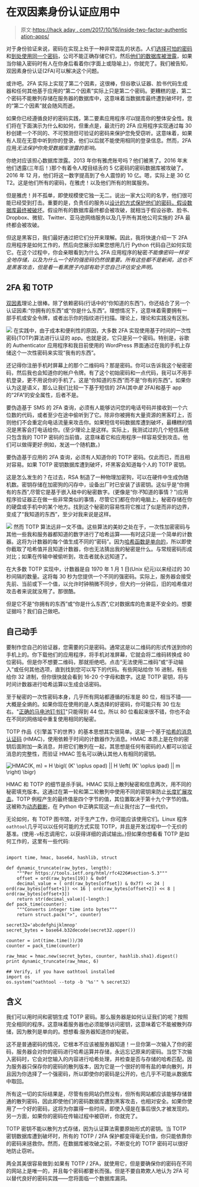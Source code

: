 # 在双因素身份认证应用中

> 原文:[https://hack aday . com/2017/10/16/inside-two-factor-authentic ation-apps/](https://hackaday.com/2017/10/16/inside-two-factor-authentication-apps/)

对于身份验证来说，密码在实现上处于一种非常混乱的状态。人们[选择可怕的密码](http://www.whatsmypass.com/the-top-500-worst-passwords-of-all-time)和[到处使用同一个密码](https://www.troyhunt.com/what-do-sony-and-yahoo-have-in-common/)，公司不能正确存储它们，然后[他们的数据库被泄露](https://haveibeenpwned.com/PwnedWebsites)，如果当你输入密码时有人在你身后看着你(字面上或隐喻上)，你就完了。我们被告知，双因素身份认证(2FA)可以解决这个问题。

或许吧。2FA 实际上实现了第二个因素，这很棒，但谷歌认证器、脸书代码生成器和任何其他基于应用的“第二个因素”实际上只是第二个密码。更糟糕的是，第二个密码不能散列存储在服务器的数据库中，这意味着当数据库最终遭到破坏时，您的“第二个因素”就会随风而逝。

如果你已经遵循良好的密码实践，第二要素应用程序*可以*提高你的整体安全性。我们将在下面演示为什么和如何，但重点是，最流行的 2FA 应用程序实现通过每 30 秒创建一个不同的、不可预测但可验证的密码来保护您免受窃听。这意味着，如果有人现在无意中听到你的登录，他们以后就不能使用相同的登录信息。然而，2FA 应用*无法保护你免受数据库泄露的影响。*

你绝对应该担心数据库泄露。2013 年你有雅虎账号吗？他们被黑了。2016 年末他们透露(三年后！)那个有着令人瞠目结舌的 5 亿密码的密码数据库被攻破了。2016 年 12 月，他们将这一数字提高到了令人震惊的 10 亿。嗯，实际上是 30 亿 T2。这是他们所有的密码，在雅虎！以及他们所有的附属服务。

但是雅虎！并不孤单，即使规模使它独一无二。说出一家大公司的名字，他们很可能已经受到打击。重要的是，负责任的服务以[设计的方式保护他们的密码，假设数据库最终被破坏](https://www.owasp.org/index.php/Password_Storage_Cheat_Sheet)。假设所有的数据库最终都会被攻破，就相当于假设谷歌、脸书、Dropbox、微软、Twitter、亚马逊网络服务以及几乎所有其他公司实施的 2FA 最终都会被攻破。

但这是黑客日，我们最好通过把它们分开来理解。因此，我将快速介绍一下 2FA 应用程序是如何工作的，然后向您展示如果您想用几行 Python 代码自己如何实现它。在这个过程中，你会亲眼看到为什么 2FA 应用程序的秘密*不能像密码一样安全地存储，以及为什么一个好的强密码仍然很重要。所有这些都不是新闻，这也不是黑客攻击，但是看一看黑匣子内部有助于您自己评估安全声明。*

## 2FA 和 TOTP

[双因素](https://twofactorauth.org/)理论上很棒。除了依赖密码(行话中的“你知道的东西”)，你还结合了另一个认证因素:“你拥有的东西”或“你是什么东西”。理想情况下，这意味着需要拥有一部手机或安全令牌，或者出示你的指纹进行扫描。理论上，理论和实践没有区别。

[![](../Images/92e80f9585f8a1ef13d8595fd2621f5f.png)](https://hackaday.com/wp-content/uploads/2017/10/2017-10-16-122250_1024x1368_scrot.png) 在实践中，由于成本和便利性的原因，大多数 2FA 实现使用基于时间的一次性密码(TOTP)算法进行认证的 app。也就是说，它只是另一个密码。特别是，谷歌的 Authenticator 应用程序和我目前使用的 WordPress 界面通过在我的手机上存储这个一次性密码来实现“我有的东西”。

还记得你注册手机时屏幕上的那个二维码吗？那是密码。你可以告诉我这个秘密密码，然后我也会知道你的帐户令牌。有了这个初始密码和一点代码，我可以不用手机登录，更不用说你的手机了。这是“你知道的东西”而不是“你有的东西”。如果你认为这是语义，那么让我们比较一下基于短信的 2FA(其中*是* 2FA)和基于 app 的“2FA”的安全属性，后者不是。

要伪造基于 SMS 的 2FA 查询，必须有人能够访问您的电话号码并接收到一个六位数的代码，或者至少在途中偷听到了它。除非你被拥有大量资源的黑客盯上，否则他们不会重定向电话流量来攻击你。如果短信号码数据库遭到破坏，最糟糕的情况是黑客会打电话给你。(至少理论上是这样。实际上，我测试过的几个短信系统只包含我的 TOTP 密码的当前值，这意味着它和应用程序一样容易受到攻击。他们可以做得更好:例如，发送一个随机数。)

要伪造基于应用的 2FA 查询，必须有人知道你的 TOTP 密码。仅此而已，而且相对容易。如果 TOTP 密钥数据库遭到破坏，坏黑客会知道每个人的 TOTP 密钥。

这是怎么发生的？在过去，RSA 制造了一种物理加密狗，可以在硬件中生成伪随机数。密钥存储在加密狗的闪存中，设备出厂时已安装了该密钥。这似乎是“你拥有的东西”,尽管它是基于嵌入硅中的秘密数字。(更像是“你*不*知道的事情？”)应用程序验证器正在做一些非常类似的事情，尽管它们都在你的电脑上，秘密存储在你的硬盘或手机中的某个地方。找到这个秘密的容易性将它推过了似是而非的边界，变成了“我知道的东西”，至少对我来说是这样。

[![](../Images/a5393855ee46b9627674cb1562ac0ae5.png)](https://hackaday.com/wp-content/uploads/2017/10/totp.png) 然而 TOTP 算法远非一文不值。这些算法的美妙之处在于，一次性加密密码与其他一些我和服务器都知道的数字进行了哈希运算——有时这只是一个简单的计数器。这将为计数器的每个值生成不同的“密码”。因为[哈希函数是单向的](https://en.wikipedia.org/wiki/Cryptographic_hash_function)，所以即使你截取了哈希值并且知道计数器，你也无法猜出我的秘密是什么。与常规密码形成对比；如果在传输中被偷听到，攻击者就永远知道了。

在大多数 TOTP 实现中，计数器是自 1970 年 1 月 1 日(Unix 纪元)以来经过的 30 秒间隔的数量。这将每 30 秒为您提供一个不同的强密码。实际上，服务器会接受先前、当前或下一个值，以允许时钟稍微不同步，但大约一分钟后，旧的哈希值对攻击者来说就没用了。那很酷。

但是它不是“你拥有的东西”或“你是什么东西”,它对数据库的危害是不安全的。想要证据吗？我们自己做吧。

## 自己动手

要制作您自己的验证器，您需要的只是密码。通常这是以二维码的形式传送到你的手机上的。你下载他们的应用程序，将手机对准屏幕，它就会将二维码转换成 80 位密码。但是你不想要二维码，那就拒绝吧。点击“无法使用二维码”或“手动输入”或任何其他选项，直到找到您可以写下的代码。有些网站给你 16 进制，有些给你 32 进制，但你很快就会看到 16-20 个字母和数字。这是 TOTP 密钥，将与时间计数器进行哈希运算以生成会话密码。

至于秘密的一次性密码本身，几乎所有网站都遵循的标准是 80 位，相当不错——大概是全熵的。如果你现在使用的是人类选择的好密码，你可能只有 30 位左右。"[正确的马电池钉书钉](https://www.xkcd.com/936/)"只能得到 44 位。所以 80 位看起来很不错，你也不会在不同的网络域中重复使用相同的秘密。

TOTP 作品《引擎盖下的世界》的基本思想其实很简单。这是一个基于[哈希的消息认证码](https://en.wikipedia.org/wiki/Hmac) (HMAC)，使用依赖于时间的计数器作为消息。HMAC 本质上是在你的密钥后面附加一条消息，并把它们散列在一起，其思想是任何有密码的人都可以验证消息的完整性，而验证 HMAC 签名可以确认其他人有相同的密钥。

![HMAC(K, m) = H \bigl( (K' \oplus opad) || H \left( (K' \oplus ipad) || m \right) \bigr)](../Images/d4bcbcd76132c72a256f10b00bdcc4aa.png)

HMAC 和 TOTP 的细节是杀手锏。HMAC 实际上散列秘密和信息两次，用不同的秘密填充版本。这通过在第一轮和第二轮散列中使用不同的密钥来防止[长度扩展攻击](http://blog.mmmonk.net/2012/09/sha-1-length-extension-attack-example.html)。TOTP 例程产生的最终值是四个字节的值，其位置取决于第十九个字节的值。这被称为[动态截断](https://tools.ietf.org/html/rfc4226#section-5.3)，在 Python 中正确实现这一点让我付出了一些代价。

无论如何，有 TOTP 图书馆，对于生产工作，你可能应该使用它们。Linux 程序`oathtool`几乎可以以任何可能的方式实现 TOTP，并且是开发过程中一个无价的基准。(使用`-v`标志调用它，以获得详细的调试输出。)但如果你想看看 TOTP 是如何工作的，这里有一些代码:

```

import time, hmac, base64, hashlib, struct

def dynamic_truncate(raw_bytes, length):
    """Per https://tools.ietf.org/html/rfc4226#section-5.3"""
    offset = ord(raw_bytes[19]) & 0x0f 
    decimal_value = ( ord(raw_bytes[offset]) & 0x7f) << 24 | ord(raw_bytes[offset+1]) << 16 | ord(raw_bytes[offset+2]) << 8 | ord(raw_bytes[offset+3]) 
    return str(decimal_value)[-length:] 
def pack_time(counter): 
    """Converts integer time into bytes""" 
    return struct.pack(">", counter)

secret32='abcdefghijklmnop'
secret_bytes = base64.b32decode(secret32.upper())

counter = int(time.time())/30
counter = pack_time(counter)

raw_hmac = hmac.new(secret_bytes, counter, hashlib.sha1).digest()
print dynamic_truncate(raw_hmac, 6)

## Verify, if you have oathtool installed
import os
os.system("oathtool --totp -b '%s'" % secret32)

```

## 含义

我们可以用时间和密钥生成 TOTP 密码。那么服务器是如何认证我们的呢？按照完全相同的程序。这意味着服务器也必须能够访问密钥，这意味着它不能被散列存储，因为散列是单向的。想想看:服务器知道你的秘密。

这不是普通密码的情况，它根本不应该被服务器知道！一旦你第一次输入了你的密码，服务器会对你的密码进行哈希运算并存储，永远忘记原来的密码。当您下次输入密码时，它会对您输入的内容进行哈希处理，并检查是否与存储的哈希匹配。因为服务器只保存你的密码的散列版本，因为它是一个很好的带有盐的单向散列，并且因为你选择了一个强密码，所以即使你的密码是公开的，也几乎不可能从数据库中取回。

所有这一切的实际结果是，尽管有些网站仍然没有，但所有网站都应该能够存储普通的散列密码，因此即使他们的密码数据库遭到黑客攻击，也相对安全。如果你使用了一个好的密码，这将为你赢得一些时间，即使入侵是在事后很久才被发现的。另一方面，如果你的密码在传输过程中被窃听，你就完了。

TOTP 密钥不能以散列方式存储，因为认证算法需要原始形式的密钥。当 TOTP 密钥数据库遭到破坏时，所有的 TOTP / 2FA 保护都变得毫无价值，你只能依靠你的密码来拯救你。然而，在数据库被攻破之前，不断变化的 TOTP 密码可以很好地防止窃听。

两全其美很容易做到:如果有 TOTP / 2FA，就使用它，但是要确保你的密码在不同的网站上是唯一的，并且每个密码都要长而强。但是不要自欺欺人地认为 2FA 可以替代良好的密码实践——您将面临一个数据库漏洞。